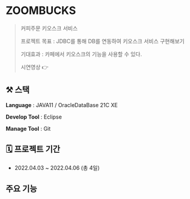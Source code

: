 # ZOOMBUCKS

> 커피주문 키오스크 서비스
> 
> 프로젝트 목표 : JDBC를 통해 DB를 연동하여 키오스크 서비스 구현해보기
> 
> 기대효과 : 카페에서 키오스크의 기능을 사용할 수 있다.
> 
> 시연영상 👉

## ⚒️ 스택
**Language** : JAVA11 / OracleDataBase 21C XE

**Develop Tool** : Eclipse

**Manage Tool** : Git

## 🗓️ 프로젝트 기간
- 2022.04.03 ~ 2022.04.06 (총 4일)

## 주요 기능


